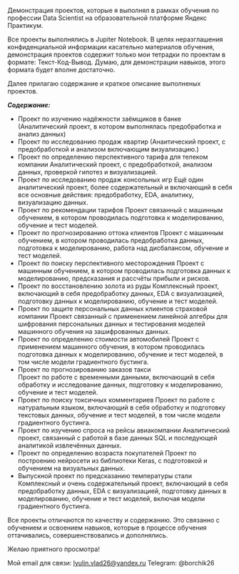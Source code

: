 
Демонстрация проектов, которые я выполнял в рамках обучения по профессии Data Scientist на образовательной платформе Яндекс Практикум.

Все проекты выполнялись в Jupiter Notebook. В целях неразглашения конфиденциальной информации касательно материалов обучения, демонстрация проектов содержит только мои тетрадки по проектам в формате: Текст-Код-Вывод. Думаю, для демонстрации навыков, этого формата будет вполне достаточно.

Далее прилагаю содержание и краткое описание выполненых проектов.

_**Содержание:**_

-   Проект по изучению надёжности заёмщиков в банке (Аналитический проект, в котором выполнялась предобработка и анализ данных)
-   Проект по исследованию продаж квартир (Анаитический проект, с предобработкой и анализом включающим визуализацию.)
-   Проект по определению перспективного тарифа для телеком компании
    Аналитический проект, с предобработкой, анализом данных, проверкой гипотез и визуализацией.
-   Проект по исследованию продаж консольных игр 
    Ещё один аналитический проект, более содержательный и включающий в себя все основные действия: предобработку, EDA, аналитику, визуализацию данных.
-   Проект по рекомендации тарифов
    Проект связанный с машинным обучением, в котором проводилась подготовка к моделированию, обучение и тест моделей.
-   Проект по прогнозированию оттока клиентов
    Проект с машинным обучением, в котором проводилась предобработка данных, подготовка к моделированию, работа над дисбалансом, обучение и тест моделей.
-   Проект по поиску перспективного месторождения
    Проект с машинным обучением, в котором проводилась подготовка данных к моделированию, предсказания и рассчёты прибыли и рисков.
-   Проект по восстановлению золота из руды
    Комплексный проект, включающий в себя предобработку данных, EDA с визуализацией, подготовку данных к моделированию, обучение и тест моделей.
-   Проект по защите персональных данных клиентов страховой компании
    Проект связанный с применением линейной алгебры для шифрования персональных данных и тестирования моделей машинного обучения на зашифрованных данных.
-   Проект по определению стоимости автомобилей
    Проект с применением машинного обучения, в котором проводилась подготовка данных к моделированию, обучение и тест моделей, в том числе модели градиентного бустинга.
-   Проект по прогнозированию заказов такси  
    Проект по работе с временными данными, включающий в себя обработку и исследование данных, подготовку к моделированию, обучение и тест моделей.
-   Проект по поиску токсичных комментариев
    Проект по работе с натуральным языком, включающий в себя обработку и подготовку текстовых данных, обучение и тест моделей, в том числе модели градиентного бустинга.
-   Проект по изучению спроса на рейсы авиакомпании
    Аналитический проект, связанный с работой в базе данных SQL и последующей аналитикой извлечённых данных.
-   Проект по определению возраста покупателей
    Проект по построению нейросети из библиотеки Keras, с подготовкой и обучением на визуальных данных.
-   Выпускной проект по предсказанию температуры стали
    Комплексный и очень содержательный проект, включающий в себя предобработку данных, EDA с визуализацией, подготовку данных в моделированию, обучение и тест моделей, включая модели градиентного бустинга.

Все проекты отличаются по качеству и содержанию. Это связанно с обучением и освоением навыков, которые в процессе обучения оттачивались, совершенствовались и дополнялись.

Желаю приятного просмотра!

Мой email для связи:  lyulin.vlad26@yandex.ru
Telegram: @borchik26
